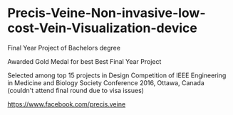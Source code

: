 # Precis-Veine-Non-invasive-low-cost-Vein-Visualization-device

Final Year Project of Bachelors degree

Awarded Gold Medal for best Best Final Year Project

Selected among top 15 projects in Design Competition of IEEE Engineering in Medicine and Biology Society Conference 2016, Ottawa, Canada
(couldn't attend final round due to visa issues)


https://www.facebook.com/precis.veine
